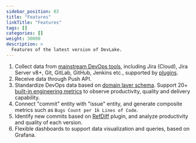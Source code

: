 ```yaml
---
sidebar_position: 03
title: "Features"
linkTitle: "Features"
tags: []
categories: []
weight: 30000
description: >
  Features of the latest version of DevLake.
---
```



1. Collect data from [mainstream DevOps tools](https://github.com/merico-dev/lake#project-roadmap), including Jira (Cloud), Jira Server v8+, Git, GitLab, GitHub, Jenkins etc., supported by [plugins](https://github.com/merico-dev/lake/blob/main/ARCHITECTURE.md).
2. Receive data through Push API. 
3. Standardize DevOps data based on [domain layer schema](https://github.com/merico-dev/lake/wiki/DataModel.Domain-layer-schema). Support 20+ [built-in engineering metrics](https://github.com/merico-dev/lake/wiki/Metric-Cheatsheet) to observe productivity, quality and delivery capability.
4. Connect "commit" entity with "issue" entity, and generate composite metrics such as `Bugs Count per 1k Lines of Code`.
5. Identify new commits based on [RefDiff](https://github.com/merico-dev/lake/tree/main/plugins/refdiff#refdiff) plugin, and analyze productivity and quality of each version.
6. Flexible dashboards to support data visualization and queries, based on Grafana.

<br/><br/><br/>

